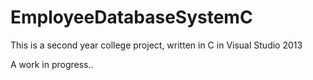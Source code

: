 # EmployeeDatabaseSystemC
This is a second year college project, written in C in Visual Studio 2013 

A work in progress..
